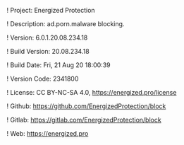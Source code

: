 ! Project: Energized Protection

! Description: ad.porn.malware blocking.

! Version: 6.0.1.20.08.234.18

! Build Version: 20.08.234.18

! Build Date: Fri, 21 Aug 20 18:00:39

! Version Code: 2341800

! License: CC BY-NC-SA 4.0, https://energized.pro/license

! Github: https://github.com/EnergizedProtection/block

! Gitlab: https://gitlab.com/EnergizedProtection/block


! Web: https://energized.pro
